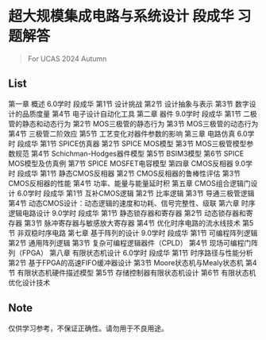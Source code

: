 # 超大规模集成电路与系统设计 段成华 习题解答

> For UCAS 2024 Autumn

## List
第一章 概述 6.0学时 段成华
第1节 设计挑战
第2节 设计抽象与表示
第3节 数字设计的品质度量
第4节 电子设计自动化工具
第二章 器件 9.0学时 段成华
第1节 二极管的静态和动态行为
第2节 MOS三极管的静态行为
第3节 MOS三极管的动态行为
第4节 三极管二阶效应
第5节 工艺变化对器件参数的影响
第三章 电路仿真 6.0学时 段成华
第1节 SPICE仿真器
第2节 SPICE MOS模型
第3节 MOS三极管模型参数规范
第4节 Schichman-Hodges器件模型
第5节 BSIM3模型
第6节 SPICE MOS模型及仿真例
第7节 SPICE MOSFET电容模型
第四章 CMOS反相器 9.0学时 段成华
第1节 静态CMOS反相器
第2节 CMOS反相器的鲁棒性评估
第3节 CMOS反相器的性能
第4节 功率、能量与能量延时积
第五章 CMOS组合逻辑门设计 6.0学时 段成华
第1节 互补CMOS逻辑
第2节 比率逻辑
第3节 导通三极管逻辑
第4节 动态CMOS设计：动态逻辑的速度和功耗、信号完整性、级联
第六章 时序逻辑电路设计 9.0学时 段成华
第1节 静态锁存器和寄存器
第2节 动态锁存器和寄存器
第3节 脉冲寄存器与敏感放大寄存器
第4节 优化时序电路的流水线技术
第5节 非双稳时序电路
第七章 基于阵列的设计 9.0学时 段成华
第1节 可编程阵列逻辑
第2节 通用阵列逻辑
第3节 复杂可编程逻辑器件（CPLD）
第4节 现场可编程门阵列（FPGA）
第八章 有限状态机设计 6.0学时 段成华
第1节 时序路径与性能分析
第2节 基于FPGA的高速FIFO缓冲器设计
第3节 Moore状态机与Mealy状态机
第4节 有限状态机硬件描述模型
第5节 存储控制器有限状态机设计
第6节 有限状态机优化设计技术

## Note
仅供学习参考，不保证正确性。请勿用于不良用途。
